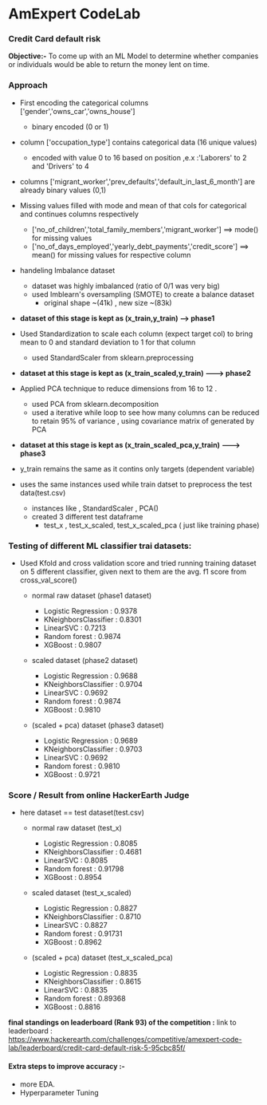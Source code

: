 
# AmExpert CodeLab

### Credit Card default risk 

**Objective:-** To come up with an ML Model to determine whether companies or individuals would be able to return the money lent on time.


### Approach 

- First encoding the categorical columns ['gender','owns_car','owns_house']
    - binary encoded (0 or  1)
- column ['occupation_type'] contains categorical data (16 unique values)
    - encoded with value 0 to 16 based on position ,e.x :'Laborers' to 2 and 'Drivers' to 4
- columns ['migrant_worker','prev_defaults','default_in_last_6_month'] are already binary values (0,1)

- Missing values filled with mode and mean of that cols for categorical and continues columns respectively
    - ['no_of_children','total_family_members','migrant_worker'] ==> mode() for missing values
    - ['no_of_days_employed','yearly_debt_payments','credit_score'] ==> mean() for missing values for respective column

- handeling Imbalance dataset
    - dataset was highly imbalanced (ratio of 0/1 was very big)
    - used Imblearn's oversampling (SMOTE) to create a balance dataset
        - original shape ~(41k) , new size ~(83k)

- **dataset of this stage is kept as (x_train,y_train) --> phase1**

- Used Standardization to scale each column (expect target col) to bring mean to 0 and standard deviation to 1 for that column
    - used StandardScaler from sklearn.preprocessing

- **dataset at this stage is kept as (x_train_scaled,y_train) ---> phase2**

- Applied PCA technique to reduce dimensions from 16 to 12 .
    - used PCA from sklearn.decomposition
    - used a iterative while loop to see how many columns can be reduced to retain 95% of variance , using covariance matrix of generated by PCA

- **dataset at this stage is kept as (x_train_scaled_pca,y_train) ---> phase3**

- y_train remains the same as it contins only targets (dependent variable)

- uses the same instances used while train datset to preprocess the test data(test.csv)
    - instances like , StandardScaler , PCA()
    - created 3 different test dataframe
        - test_x , test_x_scaled, test_x_scaled_pca ( just like training phase)


### Testing of different ML classifier trai datasets:

- Used Kfold and cross validation score and tried running training dataset on 5 different classifier,
given next to them are the avg. f1 score from cross_val_score()

    - normal raw dataset (phase1 dataset)
        - Logistic Regression : 0.9378
        - KNeighborsClassifier : 0.8301
        - LinearSVC : 0.7213
        - Random forest : 0.9874
        - XGBoost : 0.9807

    - scaled dataset (phase2 dataset)
        - Logistic Regression : 0.9688
        - KNeighborsClassifier : 0.9704
        - LinearSVC : 0.9692
        - Random forest : 0.9874
        - XGBoost : 0.9810
    
    - (scaled + pca) dataset (phase3 dataset)
        - Logistic Regression : 0.9689
        - KNeighborsClassifier : 0.9703
        - LinearSVC : 0.9692
        - Random forest : 0.9810
        - XGBoost : 0.9721
    


### Score / Result from online HackerEarth Judge   

- here dataset == test dataset(test.csv)

    - normal raw dataset (test_x)
        - Logistic Regression : 0.8085
        - KNeighborsClassifier : 0.4681
        - LinearSVC : 0.8085
        - Random forest : 0.91798
        - XGBoost : 0.8954

    - scaled dataset (test_x_scaled)
        - Logistic Regression : 0.8827
        - KNeighborsClassifier : 0.8710
        - LinearSVC : 0.8827
        - Random forest : 0.91731
        - XGBoost : 0.8962
    
    - (scaled + pca) dataset (test_x_scaled_pca)
        - Logistic Regression : 0.8835
        - KNeighborsClassifier : 0.8615
        - LinearSVC : 0.8835
        - Random forest : 0.89368
        - XGBoost : 0.8816
    
    


**final standings on leaderboard (Rank 93) of the competition :**
link to leaderboard : https://www.hackerearth.com/challenges/competitive/amexpert-code-lab/leaderboard/credit-card-default-risk-5-95cbc85f/


#### Extra steps to improve accuracy :-

 - more EDA.
 - Hyperparameter Tuning
    
